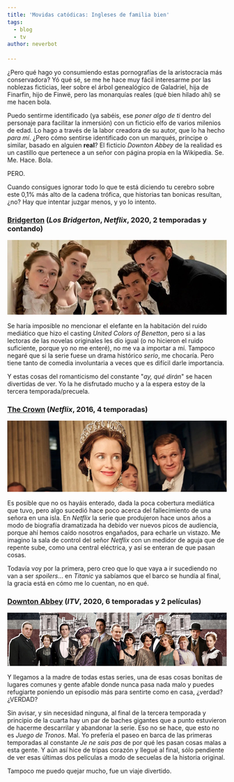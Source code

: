 ```yaml
---
title: 'Movidas catódicas: Ingleses de familia bien'
tags:
  - blog
  - tv
author: neverbot

---
```


¿Pero qué hago yo consumiendo estas pornografías de la aristocracia más conservadora? Yó qué sé, se me he hace muy fácil interesarme por las noblezas ficticias, leer sobre el árbol genealógico de Galadriel, hija de Finarfin, hijo de Finwë, pero las monarquías reales (qué bien hilado ahí) se me hacen bola.

Puedo sentirme identificado (ya sabéis, ese *poner algo de ti* dentro del personaje para facilitar la inmersión) con un ficticio elfo de varios milenios de edad. Lo hago a través de la labor creadora de su autor, que lo ha hecho *para mí*. ¿Pero cómo sentirse identificado con un marqués, príncipe o similar, basado en alguien **real**? El ficticio *Downton Abbey* de la realidad es un castillo que pertenece a un señor con página propia en la Wikipedia. Se. Me. Hace. Bola.

PERO.

Cuando consigues ignorar todo lo que te está diciendo tu cerebro sobre este 0,1% más alto de la cadena trófica, que historias tan bonicas resultan, ¿no? Hay que intentar juzgar menos, y yo lo intento.

### [Bridgerton](https://www.themoviedb.org/tv/91239-bridgerton) (*Los Bridgerton*, *Netflix*, 2020, 2 temporadas y contando)

![Screenshot 2022-09-27 at 19.22.52](./movidas-catodicas-ingleses-de-familia-bien/19.22.52.jpg)

Se haría imposible no mencionar el elefante en la habitación del ruido mediático que hizo el casting *United Colors of Benetton*, pero si a las lectoras de las novelas originales les dio igual (o no hicieron el ruido suficiente, porque yo no me enteré), no me va a importar a mí. Tampoco negaré que si la serie fuese un drama histórico *serio*, me chocaría. Pero tiene tanto de comedia involuntaria a veces que es difícil darle importancia.

Y estas cosas del romanticismo del constante "*ay, qué dirán*" se hacen divertidas de ver. Yo la he disfrutado mucho y a la espera estoy de la tercera temporada/precuela.

### [The Crown](https://www.themoviedb.org/tv/65494-the-crown) (*Netflix*, 2016, 4 temporadas)

![Screenshot 2022-09-27 at 19.25.50](./movidas-catodicas-ingleses-de-familia-bien/19.25.50.jpg)

Es posible que no os hayáis enterado, dada la poca cobertura mediática que tuvo, pero algo sucedió hace poco acerca del fallecimiento de una señora en una isla. En *Netflix* la serie que produjeron hace unos años a modo de biografía dramatizada ha debido ver nuevos picos de audiencia, porque ahí hemos caído nosotros engañados, para echarle un vistazo. Me imagino la sala de control del señor *Netflix* con un medidor de aguja que de repente sube, como una central eléctrica, y así se enteran de que pasan cosas.

Todavía voy por la primera, pero creo que lo que vaya a ir sucediendo no van a ser *spoilers*... en *Titanic* ya sabíamos que el barco se hundía al final, la gracia está en cómo me lo cuentan, no en qué.

### [Downton Abbey](https://www.themoviedb.org/tv/33907-downton-abbey) (*ITV*, 2020, 6 temporadas y 2 películas)

![Screenshot 2022-09-27 at 19.27.01](./movidas-catodicas-ingleses-de-familia-bien/19.27.01.jpg)

Y llegamos a la madre de todas estas series, una de esas cosas bonitas de lugares comunes y gente afable donde nunca pasa nada malo y puedes refugiarte poniendo un episodio más para sentirte como en casa, ¿verdad? ¿VERDAD?

Sin avisar, y sin necesidad ninguna, al final de la tercera temporada y principio de la cuarta hay un par de baches gigantes que a punto estuvieron de hacerme descarrilar y abandonar la serie. Eso no se hace, que esto no es *Juego de Tronos*. Mal. Yo prefería el paseo en barca de las primeras temporadas al constante *Je ne sais pas* de por qué les pasan cosas malas a esta gente. Y aún así hice de tripas corazón y llegué al final, sólo pendiente de ver esas últimas dos películas a modo de secuelas de la historia original.

Tampoco me puedo quejar mucho, fue un viaje divertido.